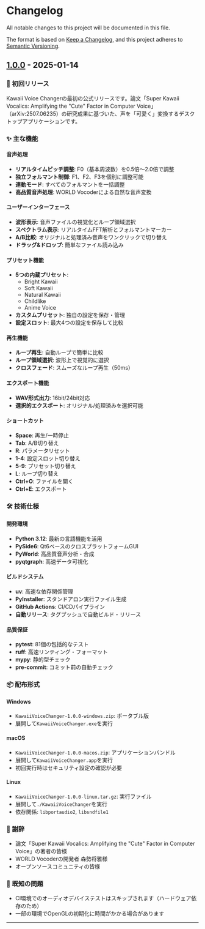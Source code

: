 # Changelog

All notable changes to this project will be documented in this file.

The format is based on [Keep a Changelog](https://keepachangelog.com/en/1.0.0/),
and this project adheres to [Semantic Versioning](https://semver.org/spec/v2.0.0.html).

## [1.0.0] - 2025-01-14

### 🎉 初回リリース

Kawaii Voice Changerの最初の公式リリースです。論文「Super Kawaii Vocalics: Amplifying the "Cute" Factor in Computer Voice」（arXiv:2507.06235）の研究成果に基づいた、声を「可愛く」変換するデスクトップアプリケーションです。

### ✨ 主な機能

#### 音声処理
- **リアルタイムピッチ調整**: F0（基本周波数）を0.5倍〜2.0倍で調整
- **独立フォルマント制御**: F1、F2、F3を個別に調整可能
- **連動モード**: すべてのフォルマントを一括調整
- **高品質音声処理**: WORLD Vocoderによる自然な音声変換

#### ユーザーインターフェース
- **波形表示**: 音声ファイルの視覚化とループ領域選択
- **スペクトラム表示**: リアルタイムFFT解析とフォルマントマーカー
- **A/B比較**: オリジナルと処理済み音声をワンクリックで切り替え
- **ドラッグ&ドロップ**: 簡単なファイル読み込み

#### プリセット機能
- **5つの内蔵プリセット**: 
  - Bright Kawaii
  - Soft Kawaii
  - Natural Kawaii
  - Childlike
  - Anime Voice
- **カスタムプリセット**: 独自の設定を保存・管理
- **設定スロット**: 最大4つの設定を保存して比較

#### 再生機能
- **ループ再生**: 自動ループで簡単に比較
- **ループ領域選択**: 波形上で視覚的に選択
- **クロスフェード**: スムーズなループ再生（50ms）

#### エクスポート機能
- **WAV形式出力**: 16bit/24bit対応
- **選択的エクスポート**: オリジナル/処理済みを選択可能

#### ショートカット
- **Space**: 再生/一時停止
- **Tab**: A/B切り替え
- **R**: パラメータリセット
- **1-4**: 設定スロット切り替え
- **5-9**: プリセット切り替え
- **L**: ループ切り替え
- **Ctrl+O**: ファイルを開く
- **Ctrl+E**: エクスポート

### 🛠️ 技術仕様

#### 開発環境
- **Python 3.12**: 最新の言語機能を活用
- **PySide6**: Qt6ベースのクロスプラットフォームGUI
- **PyWorld**: 高品質音声分析・合成
- **pyqtgraph**: 高速データ可視化

#### ビルドシステム
- **uv**: 高速な依存関係管理
- **PyInstaller**: スタンドアロン実行ファイル生成
- **GitHub Actions**: CI/CDパイプライン
- **自動リリース**: タグプッシュで自動ビルド・リリース

#### 品質保証
- **pytest**: 81個の包括的なテスト
- **ruff**: 高速リンティング・フォーマット
- **mypy**: 静的型チェック
- **pre-commit**: コミット前の自動チェック

### 📦 配布形式

#### Windows
- `KawaiiVoiceChanger-1.0.0-windows.zip`: ポータブル版
- 展開して`KawaiiVoiceChanger.exe`を実行

#### macOS
- `KawaiiVoiceChanger-1.0.0-macos.zip`: アプリケーションバンドル
- 展開して`KawaiiVoiceChanger.app`を実行
- 初回実行時はセキュリティ設定の確認が必要

#### Linux
- `KawaiiVoiceChanger-1.0.0-linux.tar.gz`: 実行ファイル
- 展開して`./KawaiiVoiceChanger`を実行
- 依存関係: `libportaudio2`, `libsndfile1`

### 🙏 謝辞

- 論文「Super Kawaii Vocalics: Amplifying the "Cute" Factor in Computer Voice」の著者の皆様
- WORLD Vocoderの開発者 森勢将雅様
- オープンソースコミュニティの皆様

### 📝 既知の問題

- CI環境でのオーディオデバイステストはスキップされます（ハードウェア依存のため）
- 一部の環境でOpenGLの初期化に時間がかかる場合があります

---

[1.0.0]: https://github.com/ayutaz/kawaii-voice-changer/releases/tag/v1.0.0
